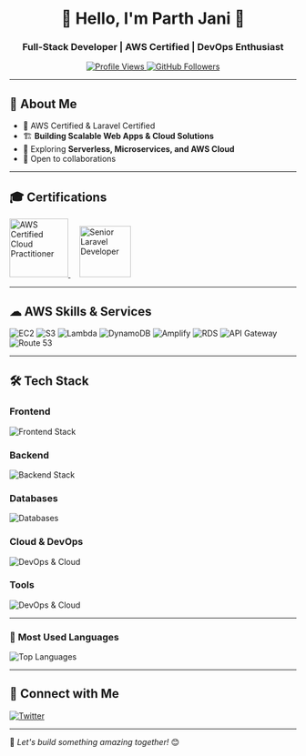 <h1 align="center">🚀 Hello, I'm Parth Jani 👋</h1>
<h3 align="center">Full-Stack Developer | AWS Certified | DevOps Enthusiast</h3>

<p align="center">
  <a href="https://github.com/parthjani7">
    <img src="https://komarev.com/ghpvc/?username=parthjani7&label=Profile%20Views&color=0e75b6&style=flat" alt="Profile Views" />
  </a>

  <a href="https://github.com/parthjani7?tab=followers">
    <img src="https://img.shields.io/github/followers/parthjani7?label=Followers&style=social" alt="GitHub Followers" />
  </a>
</p>

---

## 🌟 About Me
- 🚀 AWS Certified & Laravel Certified  
- 🏗️ **Building Scalable Web Apps & Cloud Solutions**  
- 🌱 Exploring **Serverless, Microservices, and AWS Cloud**
- 👯 Open to collaborations
<!-- - 🤝 Available for freelance work on **[Upwork](https://www.upwork.com/fl/parthjani)** -->

---

## 🎓 Certifications
<a href="https://www.credly.com/badges/d088f9f3-ee80-4e9c-8e5e-167816f50723">
  <img src="https://images.credly.com/size/680x680/images/00634f82-b07f-4bbd-a6bb-53de397fc3a6/image.png" alt="AWS Certified Cloud Practitioner" title="AWS Certified Cloud Practitioner" width="103" />
</a>&nbsp; &nbsp;
<a href="https://verifier.certificationforlaravel.org/d05ab6e0-706d-4c62-aa9e-ff6c2809dc20">
  <img src="https://cdn.convrrt.com/apps/freshworks/12858407/73cbfab2-04d8-442c-b17c-80d235a5eaf9.png" alt="Senior Laravel Developer" title="Senior Laravel Developer" width="90" />
</a>

---

## ☁ AWS Skills & Services

![EC2](https://img.shields.io/badge/EC2-%23232F3E.svg?style=for-the-badge&logo=amazonec2&logoColor=white)
![S3](https://img.shields.io/badge/S3-%23232F3E.svg?style=for-the-badge&logo=amazon-s3&logoColor=white)
![Lambda](https://img.shields.io/badge/Lambda-%23232F3E.svg?style=for-the-badge&logo=awslambda&logoColor=white)
![DynamoDB](https://img.shields.io/badge/DynamoDB-%23232F3E.svg?style=for-the-badge&logo=amazondynamodb&logoColor=white)
![Amplify](https://img.shields.io/badge/Amplify-%23232F3E.svg?style=for-the-badge&logo=awsamplify&logoColor=white)
![RDS](https://img.shields.io/badge/RDS-%23232F3E.svg?style=for-the-badge&logo=amazonrds&logoColor=white)
![API Gateway](https://img.shields.io/badge/API_GATEWAY-%23232F3E.svg?style=for-the-badge&logo=amazonapigateway&logoColor=white)
![Route 53](https://img.shields.io/badge/Route_53-%23232F3E.svg?style=for-the-badge&logo=amazonroute53&logoColor=white)

---
## 🛠️ Tech Stack  
### **Frontend**
<img src="https://skillicons.dev/icons?i=vue,react,nextjs,tailwind,html,css,js,skillicons.dev" alt="Frontend Stack" />

### **Backend**
<img src="https://skillicons.dev/icons?i=nodejs,ts,express,laravel,php,python" alt="Backend Stack" />

### **Databases**
<img src="https://skillicons.dev/icons?i=mysql,mongodb,postgresql,graphql,redis" alt="Databases" />

### **Cloud & DevOps**
<img src="https://skillicons.dev/icons?i=aws,docker,kubernetes,terraform,githubactions,jenkins,kafka" alt="DevOps & Cloud" />

### **Tools**
<img src="https://skillicons.dev/icons?i=github,figma,linux,vscode,postman" alt="DevOps & Cloud" />

---

<!-- ## 📊 GitHub Stats  
<p>
  <img src="https://github-readme-stats.vercel.app/api?username=parthjani7&show_icons=true&show=prs_merged,prs_merged_percentage&rank_icon=github&hide=contribs&theme=dracula&include_all_commits=true&hide_border=true" alt="GitHub Stats" />
</p> -->

### 🚀 **Most Used Languages**
<p>
  <img src="https://github-readme-stats.vercel.app/api/top-langs/?username=parthjani7&layout=compact&theme=dracula&hide_border=true" alt="Top Languages" />
</p>

---

## 🤝 Connect with Me  
<p>
  <a href="https://twitter.com/parthjani7" target="_blank">
    <img src="https://img.shields.io/badge/Twitter-%231DA1F2.svg?style=for-the-badge&logo=twitter&logoColor=white" alt="Twitter" />
  </a>
</p>

---

🚀 _Let's build something amazing together!_ 😊
